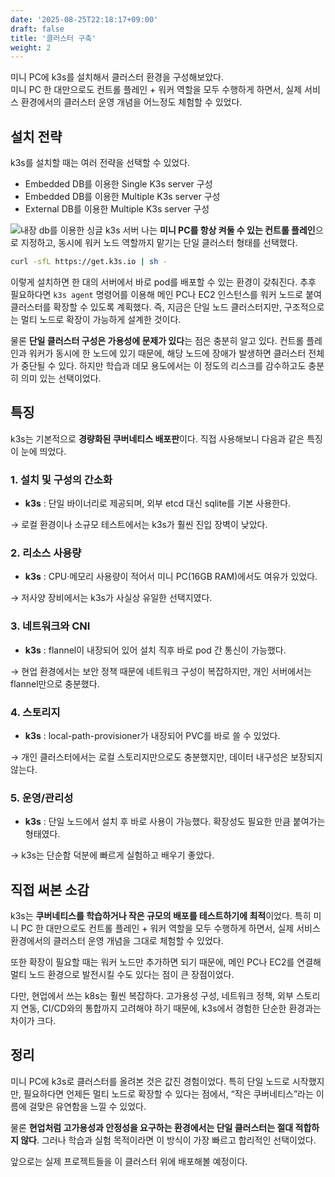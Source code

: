 ```yaml
---
date: '2025-08-25T22:18:17+09:00'
draft: false
title: '클러스터 구축'
weight: 2
---
```


미니 PC에 k3s를 설치해서 클러스터 환경을 구성해보았다.  
미니 PC 한 대만으로도 컨트롤 플레인 + 워커 역할을 모두 수행하게 하면서, 실제 서비스 환경에서의 클러스터 운영 개념을 어느정도 체험할 수 있었다. 

## 설치 전략

k3s를 설치할 때는 여러 전략을 선택할 수 있었다.  
- Embedded DB를 이용한 Single K3s server 구성
- Embedded DB를 이용한 Multiple K3s server 구성
- External DB를 이용한 Multiple K3s server 구성

![내장 db를 이용한 싱글 k3s 서버](https://docs.k3s.io/img/k3s-architecture-single-server.svg)
나는 **미니 PC를 항상 켜둘 수 있는 컨트롤 플레인**으로 지정하고, 동시에 워커 노드 역할까지 맡기는 단일 클러스터 형태를 선택했다.  

```bash
curl -sfL https://get.k3s.io | sh -
```

이렇게 설치하면 한 대의 서버에서 바로 pod를 배포할 수 있는 환경이 갖춰진다.
추후 필요하다면 `k3s agent` 명령어를 이용해 메인 PC나 EC2 인스턴스를 워커 노드로 붙여 클러스터를 확장할 수 있도록 계획했다.
즉, 지금은 단일 노드 클러스터지만, 구조적으로는 멀티 노드로 확장이 가능하게 설계한 것이다.

물론 **단일 클러스터 구성은 가용성에 문제가 있다**는 점은 충분히 알고 있다.
컨트롤 플레인과 워커가 동시에 한 노드에 있기 때문에, 해당 노드에 장애가 발생하면 클러스터 전체가 중단될 수 있다.
하지만 학습과 데모 용도에서는 이 정도의 리스크를 감수하고도 충분히 의미 있는 선택이었다.

## 특징

k3s는 기본적으로 **경량화된 쿠버네티스 배포판**이다. 직접 사용해보니 다음과 같은 특징이 눈에 띄었다.

### 1. 설치 및 구성의 간소화

* **k3s** : 단일 바이너리로 제공되며, 외부 etcd 대신 sqlite를 기본 사용한다.

→ 로컬 환경이나 소규모 테스트에서는 k3s가 훨씬 진입 장벽이 낮았다.

### 2. 리소스 사용량

* **k3s** : CPU·메모리 사용량이 적어서 미니 PC(16GB RAM)에서도 여유가 있었다.

→ 저사양 장비에서는 k3s가 사실상 유일한 선택지였다.

### 3. 네트워크와 CNI

* **k3s** : flannel이 내장되어 있어 설치 직후 바로 pod 간 통신이 가능했다.

→ 현업 환경에서는 보안 정책 때문에 네트워크 구성이 복잡하지만, 개인 서버에서는 flannel만으로 충분했다.

### 4. 스토리지

* **k3s** : local-path-provisioner가 내장되어 PVC를 바로 쓸 수 있었다.

→ 개인 클러스터에서는 로컬 스토리지만으로도 충분했지만, 데이터 내구성은 보장되지 않는다.

### 5. 운영/관리성

* **k3s** : 단일 노드에서 설치 후 바로 사용이 가능했다. 확장성도 필요한 만큼 붙여가는 형태였다.

→ k3s는 단순함 덕분에 빠르게 실험하고 배우기 좋았다.

## 직접 써본 소감

k3s는 **쿠버네티스를 학습하거나 작은 규모의 배포를 테스트하기에 최적**이었다.
특히 미니 PC 한 대만으로도 컨트롤 플레인 + 워커 역할을 모두 수행하게 하면서,
실제 서비스 환경에서의 클러스터 운영 개념을 그대로 체험할 수 있었다.

또한 확장이 필요할 때는 워커 노드만 추가하면 되기 때문에, 메인 PC나 EC2를 연결해 멀티 노드 환경으로 발전시킬 수도 있다는 점이 큰 장점이었다.

다만, 현업에서 쓰는 k8s는 훨씬 복잡하다.
고가용성 구성, 네트워크 정책, 외부 스토리지 연동, CI/CD와의 통합까지 고려해야 하기 때문에, k3s에서 경험한 단순한 환경과는 차이가 크다.

## 정리

미니 PC에 k3s로 클러스터를 올려본 것은 값진 경험이었다.
특히 단일 노드로 시작했지만, 필요하다면 언제든 멀티 노드로 확장할 수 있다는 점에서,
“작은 쿠버네티스”라는 이름에 걸맞은 유연함을 느낄 수 있었다.

물론 **현업처럼 고가용성과 안정성을 요구하는 환경에서는 단일 클러스터는 절대 적합하지 않다**.
그러나 학습과 실험 목적이라면 이 방식이 가장 빠르고 합리적인 선택이었다.

앞으로는 실제 프로젝트들을 이 클러스터 위에 배포해볼 예정이다.